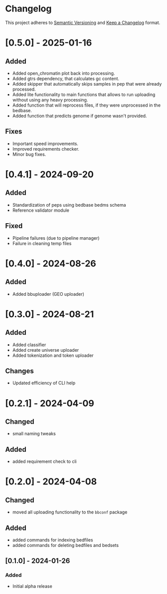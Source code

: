 # Changelog

This project adheres to [Semantic Versioning](https://semver.org/spec/v2.0.0.html) and [Keep a Changelog](https://keepachangelog.com/en/1.0.0/) format.

# [0.5.0] - 2025-01-16

## Added

- Added open_chromatin plot back into processing.
- Added gtrs dependency, that calculates gc content.
- Added skipper that automatically skips samples in pep that were already processed.
- Added lite functionality to main functions that allows to run uploading without using any heavy processing.
- Added function that will reprocess files, if they were unprocessed in the bedbase.
- Added function that predicts genome if genome wasn't provided.

## Fixes
- Important speed improvements.
- Improved requirements checker.
- Minor bug fixes.

# [0.4.1] - 2024-09-20
## Added
- Standardization of peps using bedbase bedms schema
- Reference validator module

## Fixed
- Pipeline failures (due to pipeline manager)
- Failure in cleaning temp files


# [0.4.0] - 2024-08-26
## Added
- Added bbuploader (GEO uploader)

# [0.3.0] - 2024-08-21
## Added
- Added classifier
- Added create universe uploader
- Added tokenization and token uploader

## Changes
- Updated efficiency of CLI help


# [0.2.1] - 2024-04-09
## Changed
- small naming tweaks

## Added
- added requirement check to cli


# [0.2.0] - 2024-04-08
## Changed
- moved all uploading functionality to the `bbconf` package

## Added
- added commands for indexing bedfiles
- added commands for deleting bedfiles and bedsets


## [0.1.0] - 2024-01-26
### Added
- Initial alpha release
